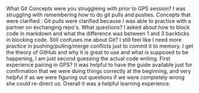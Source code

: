 What Git Concepts were you struggleing with prior to GPS session? I was struggling with remembering how to do git pulls and pushes.
Concepts that were clarified : Git pulls were clarified because I was able to practice with a partner on exchanging repo's.
What questions? I asked about how to block code in markdown and what the difference was between 1 and 3 backticks in blocking code.
Still confuses me about Git? I still feel like I need more practice in pushing/pulling/merge conflicts just to commit it to memory. I get the theory of GitHub and why it is great to use and what is supposed to be happening, I am just second guessing the actual code writing.
First experience pairing in GPS? It was helpful to have the guide available just for confirmation that we were doing things correctly at the beginning, and very helpful if as we were figuring out questions if we were completely wrong she could re-direct us. Overall it was a helpful learning experience.